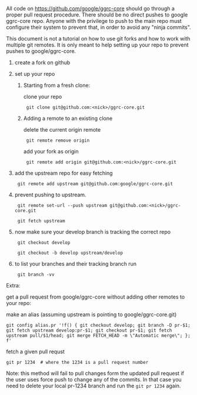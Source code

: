 All code on https://github.com/google/ggrc-core should go through a proper
pull request procedure. There should be no direct pushes to google ggrc-core
repo. Anyone with the privilege to push to the main repo must configure their
system to prevent that, in order to avoid any "ninja commits".


This document is not a tutorial on how to use git forks and how to work with
multiple git remotes. It is only meant to help setting up your repo to prevent
pushes to google/ggrc-core.



1. create a fork on github


2. set up your repo

    1. Starting from a fresh clone:

        clone your repo

            git clone git@github.com:<nick>/ggrc-core.git


    2. Adding a remote to an existing clone

        delete the current origin remote

            git remote remove origin

        add your fork as origin

            git remote add origin git@github.com:<nick>/ggrc-core.git


3. add the upstream repo for easy fetching 

        git remote add upstream git@github.com:google/ggrc-core.git

4. prevent pushing to upstream.

        git remote set-url --push upstream git@github.com:<nick>/ggrc-core.git

        git fetch upstream

5. now make sure your develop branch is tracking the correct repo

        git checkout develop

        git checkout -b develop upstream/develop

6. to list your branches and their tracking branch run

        git branch -vv 





Extra: 

get a pull request from google/ggrc-core without adding other remotes to your
repo:

make an alias (assuming upstream is pointing to google/ggrc-core.git)

    git config alias.pr '!f() { git checkout develop; git branch -D pr-$1; git fetch upstream develop:pr-$1; git checkout pr-$1; git fetch upstream pull/$1/head; git merge FETCH_HEAD -m \"Automatic merge\"; }; f'

fetch a given pull requst

    git pr 1234  # where the 1234 is a pull request number


Note: this method will fail to pull changes form the updated pull request if
the user uses force push to change any of the commits. In that case you need
to delete your local pr-1234 branch and run the ```git pr 1234``` again.

